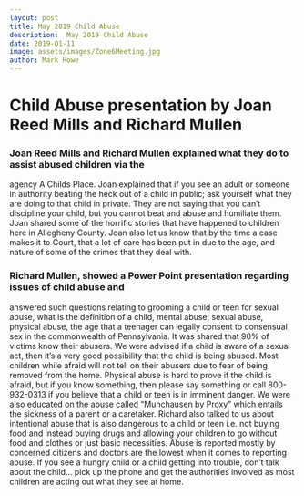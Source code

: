 ```yaml
---
layout: post
title: May 2019 Child Abuse
description:  May 2019 Child Abuse
date: 2019-01-11
image: assets/images/Zone6Meeting.jpg
author: Mark Howe
---
```

# Child Abuse presentation by Joan Reed Mills and Richard Mullen

### Joan Reed Mills and Richard Mullen explained what they do to assist abused children via the
agency A Childs Place. Joan explained that if you see an adult or someone in authority beating
the heck out of a child in public; ask yourself what they are doing to that child in private. They
are not saying that you can’t discipline your child, but you cannot beat and abuse and
humiliate them. Joan shared some of the horrific stories that have happened to children here
in Allegheny County. Joan also let us know that by the time a case makes it to Court, that a lot
of care has been put in due to the age, and nature of some of the crimes that they deal with. 

### Richard Mullen, showed a Power Point presentation regarding issues of child abuse and
answered such questions relating to grooming a child or teen for sexual abuse, what is the
definition of a child, mental abuse, sexual abuse, physical abuse, the age that a teenager can
legally consent to consensual sex in the commonwealth of Pennsylvania. It was shared that
90% of victims know their abusers. We were advised if a child is aware of a sexual act, then
it’s a very good possibility that the child is being abused. Most children while afraid will not
tell on their abusers due to fear of being removed from the home. Physical abuse is hard to
prove if the child is afraid, but if you know something, then please say something or call 800-
932-0313 if you believe that a child or teen is in imminent danger. We were also educated on
the abuse called “Munchausen by Proxy” which entails the sickness of a parent or a caretaker.
Richard also talked to us about intentional abuse that is also dangerous to a child or teen i.e.
not buying food and instead buying drugs and allowing your children to go without food and
clothes or just basic necessities. Abuse is reported mostly by concerned citizens and doctors
are the lowest when it comes to reporting abuse. If you see a hungry child or a child getting
into trouble, don’t talk about the child… pick up the phone and get the authorities involved as
most children are acting out what they see at home.
